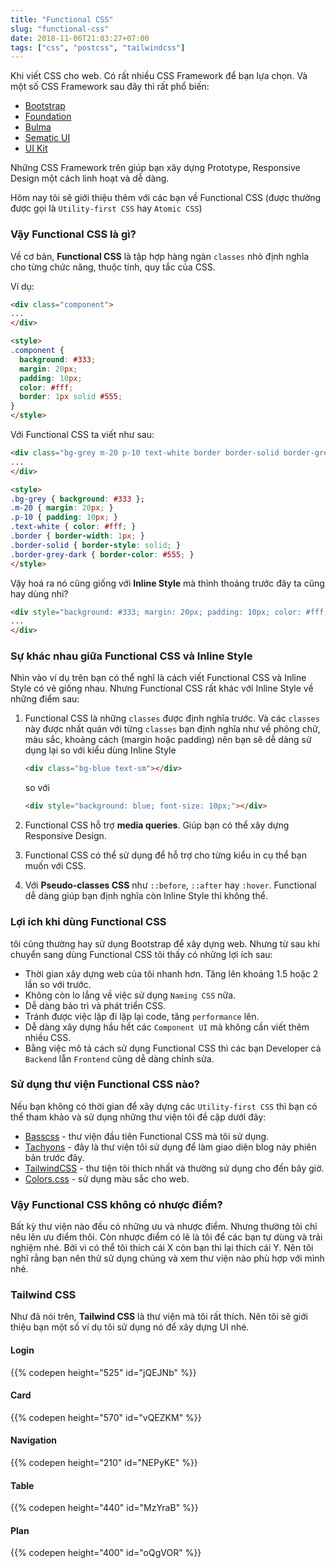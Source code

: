```yaml
---
title: "Functional CSS"
slug: "functional-css"
date: 2018-11-06T21:03:27+07:00
tags: ["css", "postcss", "tailwindcss"]
---
```


Khi viết CSS cho web. Có rất nhiều CSS Framework để bạn lựa chọn. Và một số CSS Framework sau đây thì rất phổ biến:

- [Bootstrap](http://getbootstrap.com/)
- [Foundation](https://foundation.zurb.com/)
- [Bulma](https://bulma.io/)
- [Sematic UI](https://semantic-ui.com/)
- [UI Kit](https://getôikit.com/)

Những CSS Framework trên giúp bạn xây dựng Prototype, Responsive Design một cách linh hoạt và dễ dàng.

Hôm nay tôi sẽ giới thiệu thêm với các bạn về Functional CSS (được thường được gọi là `Utility-first CSS` hay `Atomic CSS`)

### Vậy Functional CSS là gì?

Về cơ bản, **Functional CSS** là tập hợp hàng ngàn `classes` nhỏ định nghĩa cho từng chức năng, thuộc tính, quy tắc của CSS.

Ví dụ:

```html
<div class="component">
...
</div>

<style>
.component {
  background: #333;
  margin: 20px;
  padding: 10px;
  color: #fff;
  border: 1px solid #555;
}
</style>
```

Với Functional CSS ta viết như sau:

```html
<div class="bg-grey m-20 p-10 text-white border border-solid border-grey-dark">
...
</div>

<style>
.bg-grey { background: #333 };
.m-20 { margin: 20px; }
.p-10 { padding: 10px; }
.text-white { color: #fff; }
.border { border-width: 1px; }
.border-solid { border-style: solid; }
.border-grey-dark { border-color: #555; }
</style>
```

Vậy hoá ra nó cũng giống với **Inline Style** mà thỉnh thoảng trước đây ta cũng hay dùng nhỉ?

```html
<div style="background: #333; margin: 20px; padding: 10px; color: #fff; border: 1px solid #555;">
...
</div>
```

### Sự khác nhau giữa Functional CSS và Inline Style

Nhìn vào ví dụ trên bạn có thể nghĩ là cách viết Functional CSS và Inline Style có vẻ giống nhau. Nhưng Functional CSS rất khác với Inline Style về những điểm sau:

1. Functional CSS là những `classes` được định nghĩa trước. Và các `classes` này được nhất quán với từng `classes` bạn định nghĩa như về phông chữ, màu sắc, khoảng cách (margin hoặc padding) nên bạn sẽ dễ dàng sử dụng lại so với kiểu dùng Inline Style

    ```html
    <div class="bg-blue text-sm"></div>
    ```

    so với 

    ```html
    <div style="background: blue; font-size: 10px;"></div>
    ```

2. Functional CSS hỗ trợ **media queries**. Giúp bạn có thể xây dựng Responsive Design.
3. Functional CSS có thể sử dụng để hỗ trợ cho từng kiểu in cụ thể bạn muốn với CSS.
4. Với **Pseudo-classes CSS** như `::before`, `::after` hay `:hover`. Functional dễ dàng giúp bạn định nghĩa còn Inline Style thì không thể.

### Lợi ích khi dùng Functional CSS

tôi cũng thường hay sử dụng Bootstrap để xây dựng web. Nhưng từ sau khi chuyển sang dùng Functional CSS tôi thấy có những lợi ích sau:

- Thời gian xây dựng web của tôi nhanh hơn. Tăng lên khoảng 1.5 hoặc 2 lần so với trước.
- Không còn lo lắng về việc sử dụng `Naming CSS` nữa.
- Dễ dàng bảo trì và phát triển CSS.
- Tránh được việc lặp đi lặp lại code, tăng `performance` lên.
- Dễ dàng xây dựng hầu hết các `Component UI` mà không cần viết thêm nhiều CSS.
- Bằng việc mô tả cách sử dụng Functional CSS thì các bạn Developer cả `Backend` lẫn `Frontend` cũng dễ dàng chỉnh sửa.

### Sử dụng thư viện Functional CSS nào?

Nếu bạn không có thời gian để xây dựng các `Utility-first CSS` thì bạn có thể tham khảo và sử dụng những thư viện tôi đề cập dưới đây:

- [Basscss](http://basscss.com/) - thư viện đầu tiên Functional CSS mà tôi sử dụng.
- [Tachyons](http://tachyons.io/) - đây là thư viện tôi sử dụng để làm giao diện blog này phiên bản trước đây.
- [TailwindCSS](https://tailwindcss.com/) - thư tiện tôi thích nhất và thường sử dụng cho đến bây giờ.
- [Colors.css](https://github.com/mrmrs/colors) - sử dụng màu sắc cho web.

### Vậy Functional CSS không có nhược điểm?

Bất kỳ thư viện nào đều có những ưu và nhược điểm. Nhưng thường tôi chỉ nêu lên ưu điểm thôi. Còn nhược điểm có lẽ là tôi để các bạn tự dùng và trải nghiệm nhé. Bởi vì có thể tôi thích cái X còn bạn thì lại thích cái Y. Nên tôi nghĩ rằng bạn nên thử sử dụng chúng và xem thư viện nào phù hợp với mình nhé.

### Tailwind CSS

Như đã nói trên, **Tailwind CSS** là thư viện mà tôi rất thích. Nên tôi sẽ giới thiệu bạn một số ví dụ tôi sử dụng nó để xây dựng UI nhé.

#### Login

{{% codepen height="525" id="jQEJNb" %}}

#### Card

{{% codepen height="570" id="vQEZKM" %}}

#### Navigation

{{% codepen height="210" id="NEPyKE" %}}

#### Table

{{% codepen height="440" id="MzYraB" %}}

#### Plan

{{% codepen height="400" id="oQgVOR" %}}
